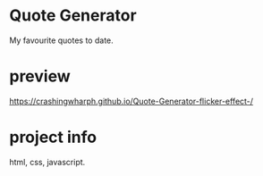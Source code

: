 # Quote Generator
My favourite quotes to date.

# preview
https://crashingwharph.github.io/Quote-Generator-flicker-effect-/

# project info
html, css, javascript.
